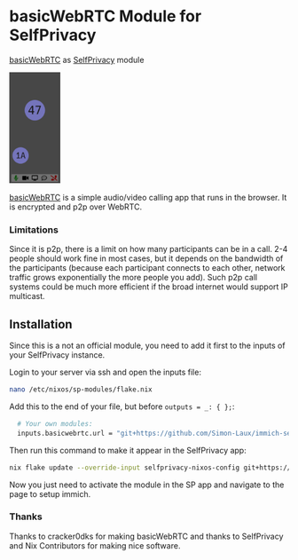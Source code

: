 # basicWebRTC Module for SelfPrivacy

[basicWebRTC](https://github.com/cracker0dks/basicwebrtc) as [SelfPrivacy](https://selfprivacy.org/) module

<img src="./readme-screenshot.png" height="200px" />

[basicWebRTC](https://github.com/cracker0dks/basicwebrtc) is a simple audio/video calling app that runs in the browser.
It is encrypted and p2p over WebRTC.

### Limitations

Since it is p2p, there is a limit on how many participants can be in a call.
2-4 people should work fine in most cases,
but it depends on the bandwidth of the participants (because each participant connects to each other, network traffic grows exponentially the more people you add).
Such p2p call systems could be much more efficient if the broad internet would support IP multicast.

## Installation

Since this is a not an official module, you need to add it first
to the inputs of your SelfPrivacy instance.

Login to your server via ssh and open the inputs file:
```sh
nano /etc/nixos/sp-modules/flake.nix
```

Add this to the end of your file, but before `outputs = _: { };`:
```nix
  # Your own modules:
  inputs.basicwebrtc.url = "git+https://github.com/Simon-Laux/immich-selfprivacy-module";
```

Then run this command to make it appear in the SelfPrivacy app:
```sh
nix flake update --override-input selfprivacy-nixos-config git+https://git.selfprivacy.org/SelfPrivacy/selfprivacy-nixos-config.git?ref=flakes
```

Now you just need to activate the module in the SP app and navigate to the page to setup immich.

### Thanks

Thanks to cracker0dks for making basicWebRTC and thanks to SelfPrivacy and Nix Contributors for making nice software.
